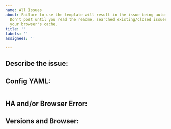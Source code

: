 ```yaml
---
name: All Issues
about: Failure to use the template will result in the issue being automatically closed.
  Don't post until you read the readme, searched existing/closed issues, & cleared
  your browser's cache.
title: ''
labels: ''
assignees: ''

---
```


<!-- Failure to use the template will result in an issue's closing. -->
<!-- Fill out as many items as you can and do not remove anything in this template. -->

## Describe the issue:
<!-- A clear and concise description of your issue. -->

## Config YAML:
<!-- Paste your CCH config after the next line -->
```yaml

```
## HA and/or Browser Error:
<!-- HA log errors & browser Dev-Tools errors (F12). -->
<!-- Please explain if CCH is functional despite error message. -->

## Versions and Browser:
<!-- Please include all of the following: -->
<!-- Version of CCH & Home Assistant -->
<!-- Browser you are using -->
<!-- YAML or Storage Mode -->

<!-- If applicable, add screenshots to help explain your problem -->
<!-- and any other information that you think may be helpful. -->
